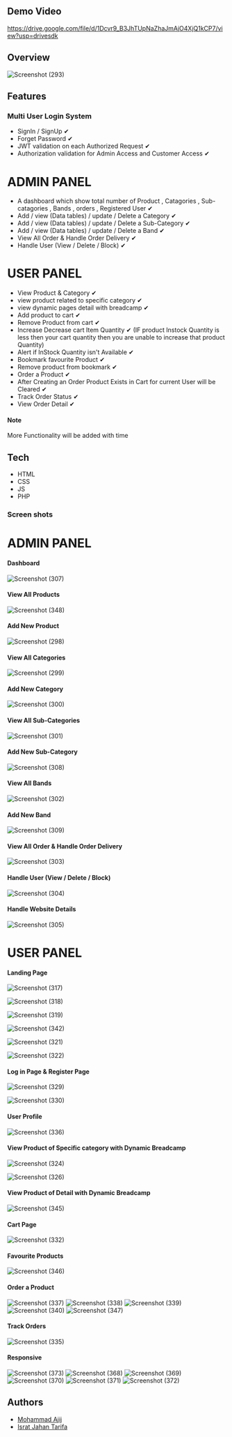  
 ## Demo Video 

 https://drive.google.com/file/d/1Dcvr9_B3JhTUpNaZhaJmAjO4XjQ1kCP7/view?usp=drivesdk

 ## Overview
 
![Screenshot (293)](https://github.com/Ajij120386/Ecommerce-Project/assets/66430791/9ffeea57-e9e6-4bb3-b4e2-e305fa6f38bf)


## Features

### Multi User Login System
- SignIn / SignUp ✔
- Forget Password ✔
- JWT validation on each Authorized Request ✔
- Authorization validation for Admin Access and Customer Access ✔

# ADMIN PANEL

 - A dashboard  which show total number of Product , Catagories , Sub-catagories , Bands , orders , Registered User  ✔
 - Add / view (Data tables) / update / Delete a Category ✔
 - Add / view (Data tables) / update / Delete a Sub-Category ✔
 - Add / view (Data tables) / update / Delete a Band ✔
 - View All Order &  Handle Order Delivery  ✔
 - Handle User (View / Delete / Block) ✔
 

# USER PANEL
- View Product & Category ✔
- view product related to specific category ✔
- view dynamic pages detail with breadcamp ✔
- Add product to cart ✔
- Remove Product from cart ✔
- Increase Decrease cart Item  Quantity ✔ (IF product Instock Quantity is less then your cart quantity then you are unable to  increase that product Quantity)
- Alert if InStock Quantity isn't Available ✔
- Bookmark favourite Product ✔
- Remove product from bookmark ✔
- Order a Product ✔
- After Creating an Order Product Exists in Cart for current User will be Cleared ✔
- Track Order Status ✔
- View Order Detail ✔

#### Note 
More Functionality will be added with time



## Tech
- HTML
- CSS
- JS
- PHP




### Screen shots

# ADMIN PANEL

####   Dashboard
![Screenshot (307)](https://github.com/Ajij120386/Ecommerce-Project/assets/66430791/4b976ed7-5d5c-4e3e-8e9a-45c3170a0cff)



####  View All Products


![Screenshot (348)](https://github.com/Ajij120386/Ecommerce-Project/assets/66430791/c7a80449-590c-4bc1-affb-6ebb72d815a7)


#### Add New Product

![Screenshot (298)](https://github.com/Ajij120386/Ecommerce-Project/assets/66430791/3f751cb8-2d39-4dae-a08f-7c27f4fcb74b)


####  View All Categories

![Screenshot (299)](https://github.com/Ajij120386/Ecommerce-Project/assets/66430791/6ab8ecb8-c01a-461d-aeca-1913b0a89e9e)


#### Add New Category

![Screenshot (300)](https://github.com/Ajij120386/Ecommerce-Project/assets/66430791/5a8a2cda-e6d9-4b28-bb68-7c319e6917d9)

####  View All Sub-Categories

![Screenshot (301)](https://github.com/Ajij120386/Ecommerce-Project/assets/66430791/947598f3-2129-4f01-bc78-7b5120dd9704)

#### Add New Sub-Category

![Screenshot (308)](https://github.com/Ajij120386/Ecommerce-Project/assets/66430791/f648536a-dc60-4948-815c-155a5882478d)

####  View All Bands

![Screenshot (302)](https://github.com/Ajij120386/Ecommerce-Project/assets/66430791/d840781d-465b-4e58-b80a-4ac5188f4d5b)


#### Add New Band

![Screenshot (309)](https://github.com/Ajij120386/Ecommerce-Project/assets/66430791/ae74296f-7a45-4062-8363-acfcc0c70843)


#### View All Order &  Handle Order Delivery

![Screenshot (303)](https://github.com/Ajij120386/Ecommerce-Project/assets/66430791/f3b038b1-89ba-46ec-a0fc-f9e357fc375f)


####  Handle User (View / Delete / Block) 

![Screenshot (304)](https://github.com/Ajij120386/Ecommerce-Project/assets/66430791/22c78d0a-b99a-4ae6-b8c1-97b45ff9ec2f)

####  Handle Website Details

![Screenshot (305)](https://github.com/Ajij120386/Ecommerce-Project/assets/66430791/c1d202d1-db00-4932-aa72-524681969191)


# USER PANEL

#### Landing Page 
![Screenshot (317)](https://github.com/Ajij120386/Ecommerce-Project/assets/66430791/99c7a9be-086d-407c-b315-52a253bc66ea)

![Screenshot (318)](https://github.com/Ajij120386/Ecommerce-Project/assets/66430791/7c4435d7-a98d-4f26-a722-d25bc31ae3f4)

![Screenshot (319)](https://github.com/Ajij120386/Ecommerce-Project/assets/66430791/83b1240f-d930-493c-abf5-dce3efcb36b1)

![Screenshot (342)](https://github.com/Ajij120386/Ecommerce-Project/assets/66430791/643695d5-783c-4373-8735-332636e6df61)


![Screenshot (321)](https://github.com/Ajij120386/Ecommerce-Project/assets/66430791/c50d82d5-38f4-4e44-98c6-042a2b18b457)

![Screenshot (322)](https://github.com/Ajij120386/Ecommerce-Project/assets/66430791/67f933b7-6ddf-47c0-a4bf-adf15d978d6b)



#### Log in Page & Register Page

![Screenshot (329)](https://github.com/Ajij120386/Ecommerce-Project/assets/66430791/2b33ab09-12a6-4a9a-89ce-24f045bc379a)

![Screenshot (330)](https://github.com/Ajij120386/Ecommerce-Project/assets/66430791/5e2e5e1f-6be4-44b5-ae0e-dd00e98b76bf)

#### User Profile

![Screenshot (336)](https://github.com/Ajij120386/Ecommerce-Project/assets/66430791/8e1f192a-bd4f-4575-a1f2-d03650a26feb)



#### View Product of Specific category with Dynamic Breadcamp 
![Screenshot (324)](https://github.com/Ajij120386/Ecommerce-Project/assets/66430791/706b1a86-1277-4c4a-b862-63ba7d3ca460)


![Screenshot (326)](https://github.com/Ajij120386/Ecommerce-Project/assets/66430791/b9834a4a-2c15-468b-90db-d58c9d361475)


#### View Product of Detail with Dynamic Breadcamp 

![Screenshot (345)](https://github.com/Ajij120386/Ecommerce-Project/assets/66430791/88fc5910-3974-4514-bc78-f83d29bd75eb)




#### Cart Page 
![Screenshot (332)](https://github.com/Ajij120386/Ecommerce-Project/assets/66430791/167767e7-ff77-41b1-be9e-166cf16244c0)



#### Favourite Products

![Screenshot (346)](https://github.com/Ajij120386/Ecommerce-Project/assets/66430791/de891769-77d0-464a-8b23-1cedd99d6ed1)




#### Order a Product

![Screenshot (337)](https://github.com/Ajij120386/Ecommerce-Project/assets/66430791/d3df8b08-c298-48af-b5aa-fe1f399fbe54)
![Screenshot (338)](https://github.com/Ajij120386/Ecommerce-Project/assets/66430791/9f32f6d9-a6e7-4c3c-baa2-fef6ae9f844d)
![Screenshot (339)](https://github.com/Ajij120386/Ecommerce-Project/assets/66430791/c5e29803-9b30-44de-9503-cdb301338b2e)
![Screenshot (340)](https://github.com/Ajij120386/Ecommerce-Project/assets/66430791/121366e1-dd0d-4b4d-95d1-ecfd3be8bbbd)
![Screenshot (347)](https://github.com/Ajij120386/Ecommerce-Project/assets/66430791/77ca64c4-fdb6-48b9-a332-1deab578f8e5)


#### Track Orders

![Screenshot (335)](https://github.com/Ajij120386/Ecommerce-Project/assets/66430791/402c94c0-9d5d-40f6-a9b1-31ed018180d2)


#### Responsive


![Screenshot (373)](https://github.com/Ajij120386/Ecommerce-Project/assets/66430791/a5c27f31-b63a-4ea0-987d-fc3b99a72d67)
![Screenshot (368)](https://github.com/Ajij120386/Ecommerce-Project/assets/66430791/cb4372b1-4a7f-406f-887c-7272529b846e)
![Screenshot (369)](https://github.com/Ajij120386/Ecommerce-Project/assets/66430791/e9d00f32-dd35-4c5d-bed6-9a2b91ab4000)
![Screenshot (370)](https://github.com/Ajij120386/Ecommerce-Project/assets/66430791/e6c706db-c5af-4f84-b57f-0b3a9bdf7d9a)
![Screenshot (371)](https://github.com/Ajij120386/Ecommerce-Project/assets/66430791/eff683dd-9a47-4726-88c5-70a07f33cea9)
![Screenshot (372)](https://github.com/Ajij120386/Ecommerce-Project/assets/66430791/b18f5602-59b4-4915-85ab-0ecf907e0bc4)

## Authors

- [Mohammad Ajij](https://github.com/Ajij120386)
- [Israt Jahan Tarifa](https://github.com/Israt-Tarifa)

